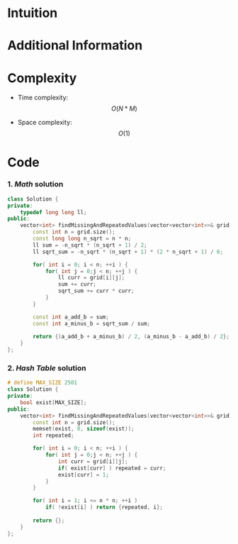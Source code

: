 # Intuition

# Additional Information

# Complexity
- Time complexity: $$O(N*M)$$
<!-- Add your time complexity here, e.g. $$O(n)$$ -->

- Space complexity: $$O(1)$$
<!-- Add your space complexity here, e.g. $$O(n)$$ -->

# Code
### 1. *Math* solution
```cpp
class Solution {
private:
    typedef long long ll;
public:
    vector<int> findMissingAndRepeatedValues(vector<vector<int>>& grid) {
        const int n = grid.size();
        const long long n_sqrt = n * n;
        ll sum = -n_sqrt * (n_sqrt + 1) / 2;
        ll sqrt_sum = -n_sqrt * (n_sqrt + 1) * (2 * n_sqrt + 1) / 6;

        for( int i = 0; i < n; ++i ) {
            for( int j = 0;j < n; ++j ) {
                ll curr = grid[i][j];
                sum += curr;
                sqrt_sum += curr * curr;
            }
        }

        const int a_add_b = sum;
        const int a_minus_b = sqrt_sum / sum;
        
        return {(a_add_b + a_minus_b) / 2, (a_minus_b - a_add_b) / 2};
    }
};
```
### 2. *Hash Table* solution
```cpp
# define MAX_SIZE 2501
class Solution {
private:
    bool exist[MAX_SIZE];
public:
    vector<int> findMissingAndRepeatedValues(vector<vector<int>>& grid) {
        const int n = grid.size();
        memset(exist, 0, sizeof(exist));
        int repeated;

        for( int i = 0; i < n; ++i ) {
            for( int j = 0;j < n; ++j ) {
                int curr = grid[i][j];
                if( exist[curr] ) repeated = curr;
                exist[curr] = 1;
            }
        }

        for( int i = 1; i <= n * n; ++i )
            if( !exist[i] ) return {repeated, i};
        
        return {};
    }
};
```
